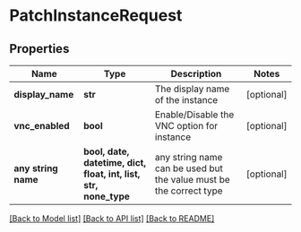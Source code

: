 # PatchInstanceRequest


## Properties
Name | Type | Description | Notes
------------ | ------------- | ------------- | -------------
**display_name** | **str** | The display name of the instance | [optional] 
**vnc_enabled** | **bool** | Enable/Disable the VNC option for instance | [optional] 
**any string name** | **bool, date, datetime, dict, float, int, list, str, none_type** | any string name can be used but the value must be the correct type | [optional]

[[Back to Model list]](../README.md#documentation-for-models) [[Back to API list]](../README.md#documentation-for-api-endpoints) [[Back to README]](../README.md)


